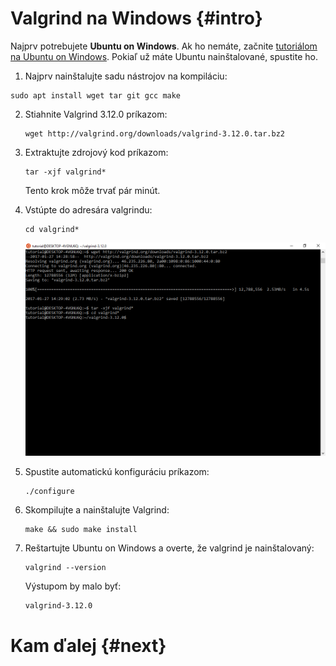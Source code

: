# Valgrind na Windows {#intro}

Najprv potrebujete **Ubuntu on Windows**. Ak ho nemáte, začnite [tutoriálom na Ubuntu on Windows](../ubuntu-on-bash/README.md). Pokiaľ už máte Ubuntu nainštalované, spustite ho.

1. Najprv nainštalujte sadu nástrojov na kompiláciu:
  ```
  sudo apt install wget tar git gcc make
  ```
  
2. Stiahnite Valgrind 3.12.0 príkazom:
   ```
   wget http://valgrind.org/downloads/valgrind-3.12.0.tar.bz2
   ```
   
3. Extraktujte zdrojový kod príkazom:
   ```
   tar -xjf valgrind*
   ```
   Tento krok môže trvať pár minút.
   
4. Vstúpte do adresára valgrindu:
   ```
   cd valgrind*
   ```
   ![](/images/valgrind/install_09.png)
   
5. Spustite automatickú konfiguráciu príkazom:
   ```
   ./configure
   ```
   
6. Skompilujte a nainštalujte Valgrind:
   ```
   make && sudo make install
   ```
7. Reštartujte Ubuntu on Windows a overte, že valgrind je nainštalovaný:
   ```
   valgrind --version
   ```
   Výstupom by malo byť:
   ```
   valgrind-3.12.0
   ```
   

# Kam ďalej {#next}

